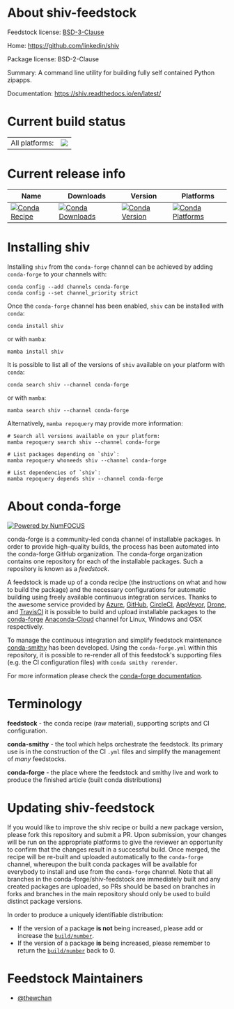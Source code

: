 About shiv-feedstock
====================

Feedstock license: [BSD-3-Clause](https://github.com/conda-forge/shiv-feedstock/blob/main/LICENSE.txt)

Home: https://github.com/linkedin/shiv

Package license: BSD-2-Clause

Summary: A command line utility for building fully self contained Python zipapps.

Documentation: https://shiv.readthedocs.io/en/latest/

Current build status
====================


<table><tr><td>All platforms:</td>
    <td>
      <a href="https://dev.azure.com/conda-forge/feedstock-builds/_build/latest?definitionId=17118&branchName=main">
        <img src="https://dev.azure.com/conda-forge/feedstock-builds/_apis/build/status/shiv-feedstock?branchName=main">
      </a>
    </td>
  </tr>
</table>

Current release info
====================

| Name | Downloads | Version | Platforms |
| --- | --- | --- | --- |
| [![Conda Recipe](https://img.shields.io/badge/recipe-shiv-green.svg)](https://anaconda.org/conda-forge/shiv) | [![Conda Downloads](https://img.shields.io/conda/dn/conda-forge/shiv.svg)](https://anaconda.org/conda-forge/shiv) | [![Conda Version](https://img.shields.io/conda/vn/conda-forge/shiv.svg)](https://anaconda.org/conda-forge/shiv) | [![Conda Platforms](https://img.shields.io/conda/pn/conda-forge/shiv.svg)](https://anaconda.org/conda-forge/shiv) |

Installing shiv
===============

Installing `shiv` from the `conda-forge` channel can be achieved by adding `conda-forge` to your channels with:

```
conda config --add channels conda-forge
conda config --set channel_priority strict
```

Once the `conda-forge` channel has been enabled, `shiv` can be installed with `conda`:

```
conda install shiv
```

or with `mamba`:

```
mamba install shiv
```

It is possible to list all of the versions of `shiv` available on your platform with `conda`:

```
conda search shiv --channel conda-forge
```

or with `mamba`:

```
mamba search shiv --channel conda-forge
```

Alternatively, `mamba repoquery` may provide more information:

```
# Search all versions available on your platform:
mamba repoquery search shiv --channel conda-forge

# List packages depending on `shiv`:
mamba repoquery whoneeds shiv --channel conda-forge

# List dependencies of `shiv`:
mamba repoquery depends shiv --channel conda-forge
```


About conda-forge
=================

[![Powered by
NumFOCUS](https://img.shields.io/badge/powered%20by-NumFOCUS-orange.svg?style=flat&colorA=E1523D&colorB=007D8A)](https://numfocus.org)

conda-forge is a community-led conda channel of installable packages.
In order to provide high-quality builds, the process has been automated into the
conda-forge GitHub organization. The conda-forge organization contains one repository
for each of the installable packages. Such a repository is known as a *feedstock*.

A feedstock is made up of a conda recipe (the instructions on what and how to build
the package) and the necessary configurations for automatic building using freely
available continuous integration services. Thanks to the awesome service provided by
[Azure](https://azure.microsoft.com/en-us/services/devops/), [GitHub](https://github.com/),
[CircleCI](https://circleci.com/), [AppVeyor](https://www.appveyor.com/),
[Drone](https://cloud.drone.io/welcome), and [TravisCI](https://travis-ci.com/)
it is possible to build and upload installable packages to the
[conda-forge](https://anaconda.org/conda-forge) [Anaconda-Cloud](https://anaconda.org/)
channel for Linux, Windows and OSX respectively.

To manage the continuous integration and simplify feedstock maintenance
[conda-smithy](https://github.com/conda-forge/conda-smithy) has been developed.
Using the ``conda-forge.yml`` within this repository, it is possible to re-render all of
this feedstock's supporting files (e.g. the CI configuration files) with ``conda smithy rerender``.

For more information please check the [conda-forge documentation](https://conda-forge.org/docs/).

Terminology
===========

**feedstock** - the conda recipe (raw material), supporting scripts and CI configuration.

**conda-smithy** - the tool which helps orchestrate the feedstock.
                   Its primary use is in the construction of the CI ``.yml`` files
                   and simplify the management of *many* feedstocks.

**conda-forge** - the place where the feedstock and smithy live and work to
                  produce the finished article (built conda distributions)


Updating shiv-feedstock
=======================

If you would like to improve the shiv recipe or build a new
package version, please fork this repository and submit a PR. Upon submission,
your changes will be run on the appropriate platforms to give the reviewer an
opportunity to confirm that the changes result in a successful build. Once
merged, the recipe will be re-built and uploaded automatically to the
`conda-forge` channel, whereupon the built conda packages will be available for
everybody to install and use from the `conda-forge` channel.
Note that all branches in the conda-forge/shiv-feedstock are
immediately built and any created packages are uploaded, so PRs should be based
on branches in forks and branches in the main repository should only be used to
build distinct package versions.

In order to produce a uniquely identifiable distribution:
 * If the version of a package **is not** being increased, please add or increase
   the [``build/number``](https://docs.conda.io/projects/conda-build/en/latest/resources/define-metadata.html#build-number-and-string).
 * If the version of a package **is** being increased, please remember to return
   the [``build/number``](https://docs.conda.io/projects/conda-build/en/latest/resources/define-metadata.html#build-number-and-string)
   back to 0.

Feedstock Maintainers
=====================

* [@thewchan](https://github.com/thewchan/)

